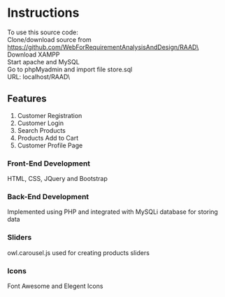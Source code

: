 # Instructions

To use this source code:\
Clone/download source from https://github.com/WebForRequirementAnalysisAndDesign/RAAD\
Download XAMPP\
Start apache and MySQL\
Go to phpMyadmin and import file store.sql\
URL: localhost/RAAD\

## Features

1. Customer Registration
2. Customer Login
3. Search Products
4. Products Add to Cart
5. Customer Profile Page

### Front-End Development

HTML, CSS, JQuery and Bootstrap

### Back-End Development

Implemented using PHP and integrated with MySQLi database for storing data

### Sliders

owl.carousel.js used for creating products sliders

### Icons

Font Awesome and Elegent Icons

